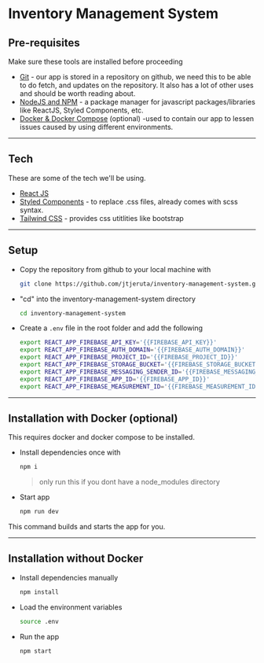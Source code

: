 # Inventory Management System

## Pre-requisites

Make sure these tools are installed before proceeding

-   [Git](https://git-scm.com/) - our app is stored in a repository on github, we need this to be able to do fetch, and updates on the repository. It also has a lot of other uses and should be worth reading about.
-   [NodeJS and NPM](https://nodejs.org/en/) - a package manager for javascript packages/libraries like ReactJS, Styled Components, etc.
-   [Docker & Docker Compose](https://docs.docker.com/) (optional) -used to contain our app to lessen issues caused by using different environments.

---

## Tech

These are some of the tech we'll be using.

-   [React JS](https://reactjs.org/docs/getting-started.html)
-   [Styled Components](https://styled-components.com/docs/basics#getting-started) - to replace .css files, already comes with scss syntax.
-   [Tailwind CSS](https://tailwindcss.com/docs/padding) - provides css utitlities like bootstrap

---

## Setup

-   Copy the repository from github to your local machine with

    ```bash
    git clone https://github.com/jtjeruta/inventory-management-system.git
    ```

-   "cd" into the inventory-management-system directory

    ```bash
    cd inventory-management-system
    ```

-   Create a `.env` file in the root folder and add the following

    ```bash
    export REACT_APP_FIREBASE_API_KEY='{{FIREBASE_API_KEY}}'
    export REACT_APP_FIREBASE_AUTH_DOMAIN='{{FIREBASE_AUTH_DOMAIN}}'
    export REACT_APP_FIREBASE_PROJECT_ID='{{FIREBASE_PROJECT_ID}}'
    export REACT_APP_FIREBASE_STORAGE_BUCKET='{{FIREBASE_STORAGE_BUCKET}}'
    export REACT_APP_FIREBASE_MESSAGING_SENDER_ID='{{FIREBASE_MESSAGING_SENDER_ID}}'
    export REACT_APP_FIREBASE_APP_ID='{{FIREBASE_APP_ID}}'
    export REACT_APP_FIREBASE_MEASUREMENT_ID='{{FIREBASE_MEASUREMENT_ID}}'
    ```

---

## Installation with Docker (optional)

This requires docker and docker compose to be installed.

-   Install dependencies once with

    ```bash
    npm i
    ```

    > only run this if you dont have a node_modules directory

-   Start app
    ```bash
    npm run dev
    ```

This command builds and starts the app for you.

---

## Installation without Docker

-   Install dependencies manually

    ```bash
    npm install
    ```

-   Load the environment variables

    ```bash
    source .env
    ```

-   Run the app

    ```bash
    npm start
    ```
